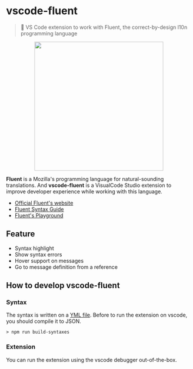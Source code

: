 # vscode-fluent

> 💬 VS Code extension to work with Fluent, the correct-by-design l10n programming language

<p align="center">
  <img height="350px" src="https://user-images.githubusercontent.com/9501115/89740608-25066080-da82-11ea-97b7-c5e54f3023c4.png">
</p>

**Fluent** is a Mozilla's programming language for natural-sounding translations. And **vscode-fluent** is a VisualCode Studio extension to improve developer experience while working with this language.

- [Official Fluent's website](https://projectfluent.org/)
- [Fluent Syntax Guide](https://www.projectfluent.org/fluent/guide/)
- [Fluent's Playground](https://projectfluent.org/play/)

## Feature

- Syntax highlight
- Show syntax errors
- Hover support on messages
- Go to message definition from a reference

## How to develop vscode-fluent

### Syntax

The syntax is written on a [YML file](./syntaxes/fluent.tmLanguage.yml). Before to run the extension on vscode, you should compile it to JSON.

```
> npm run build-syntaxes
```

### Extension

You can run the extension using the vscode debugger out-of-the-box.
